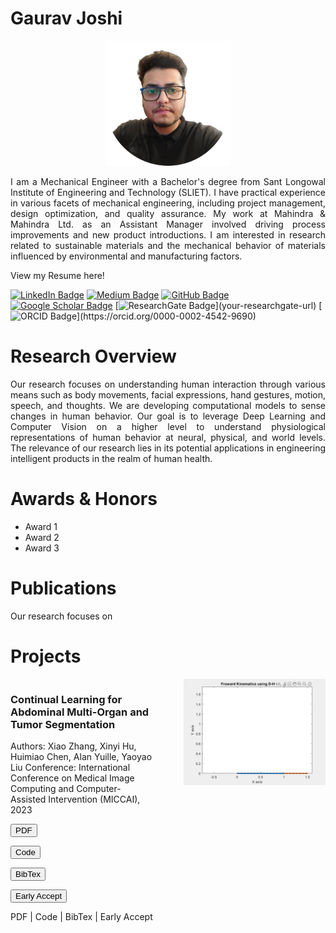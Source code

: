 # Gaurav Joshi

<p align="center">
  <img src="./profilepic.png" alt="Profile Picture" width="200"/>
  <br>
  <samp>
    <p align="justify"> 
     I am a Mechanical Engineer with a Bachelor's degree from Sant Longowal Institute of Engineering and Technology (SLIET). I have practical experience in various facets of mechanical engineering, including project management, design optimization, and quality assurance. My work at Mahindra & Mahindra Ltd. as an Assistant Manager involved driving process improvements and new product introductions. I am interested in research related to sustainable materials and the mechanical behavior of materials influenced by environmental and manufacturing factors. 
      </p>
  </samp>
</p>




View my Resume here!

[![LinkedIn Badge](https://img.shields.io/badge/-LinkedIn-blue?style=flat-square&logo=linkedin&logoColor=white&link=your-linkedin-url%29)](https://www.linkedin.com/in/mastersinusoidal/)
[![Medium Badge](https://img.shields.io/badge/-Medium-black?style=flat-square&logo=medium&logoColor=white&link=your-medium-url%29)](https://medium.com/@mastersinusoidal)
[![GitHub Badge](https://img.shields.io/badge/-GitHub-181717?style=flat-square&logo=github&logoColor=white&link=your-github-url%29)](https://github.com/mastersinusoidal)
[![Google Scholar Badge](https://img.shields.io/badge/-Google_Scholar-blue?style=flat-square&logo=google-scholar&logoColor=white&link=your-google-scholar-url%29)](your-google-scholar-url)
[![ResearchGate Badge](https://img.shields.io/badge/-ResearchGate-green?)](your-researchgate-url)
[![ORCID Badge](https://img.shields.io/badge/-ORCID-green?)](https://orcid.org/0000-0002-4542-9690)

# Research Overview
<p align="justify"> 
Our research focuses on understanding human interaction through various means such as body movements, facial expressions, hand gestures, motion, speech, and thoughts. We are developing computational models to sense changes in human behavior. Our goal is to leverage Deep Learning and Computer Vision on a higher level to understand physiological representations of human behavior at neural, physical, and world levels. The relevance of our research lies in its potential applications in engineering intelligent products in the realm of human health.
  </p>

# Awards & Honors
* Award 1
* Award 2
* Award 3

# Publications
<p align="justify"> 
Our research focuses on 
  </p>

# Projects
<div style="display: flex; justify-content: space-between;">
<div style="width: 45%;">
<h3> Continual Learning for Abdominal Multi-Organ and Tumor Segmentation </h3>
Authors: Xiao Zhang, Xinyi Hu, Huimiao Chen, Alan Yuille, Yaoyao Liu  
Conference: International Conference on Medical Image Computing and Computer-Assisted Intervention (MICCAI), 2023
</div>
<div style="width: 45%;">
 <img src="./dhm.gif" width="400" />
</div>
</div>


<button onclick="var x = document.getElementById('pdf'); if (x.style.display === 'none') {x.style.display = 'block';} else {x.style.display = 'none';}">PDF</button>
<div id="pdf" style="display:none">This is your hidden content for PDF.</div>

<button onclick="var x = document.getElementById('code'); if (x.style.display === 'none') {x.style.display = 'block';} else {x.style.display = 'none';}">Code</button>
<div id="code" style="display:none">This is your hidden content for Code.</div>

<button onclick="var x = document.getElementById('bibtex'); if (x.style.display === 'none') {x.style.display = 'block';} else {x.style.display = 'none';}">BibTex</button>
<div id="bibtex" style="display:none">This is your hidden content for BibTex.</div>

<button onclick="var x = document.getElementById('earlyAccept'); if (x.style.display === 'none') {x.style.display = 'block';} else {x.style.display = 'none';}">Early Accept</button>
<div id="earlyAccept" style="display:none">This is your hidden content for Early Accept.</div>

PDF | Code | BibTex | Early Accept



 
